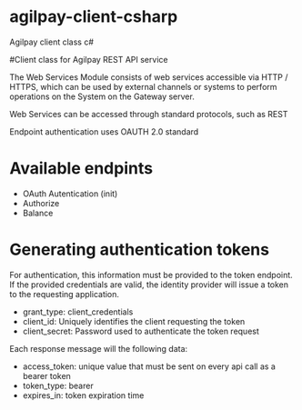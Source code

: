 # agilpay-client-csharp
Agilpay client class c#

#Client class for Agilpay REST API service  

The Web Services Module consists of web services accessible via HTTP / HTTPS, which can be used by external channels or systems to perform operations on the System on the Gateway server.

Web Services can be accessed through standard protocols, such as REST

Endpoint authentication uses OAUTH 2.0 standard

# Available endpints

* OAuth Autentication (init)
* Authorize
* Balance

# Generating authentication tokens

For authentication, this information must be provided to the token endpoint. If the provided credentials are valid, the identity provider will issue a token to the requesting application.
* grant_type: client_credentials
* client_id: Uniquely identifies the client requesting the token
* client_secret: Password used to authenticate the token request

Each response message will the following data:
* access_token: unique value that must be sent on every api call as a bearer token
* token_type: bearer
* expires_in: token expiration time

